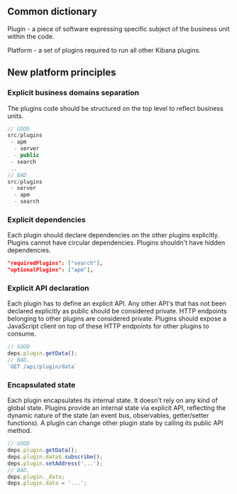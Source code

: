 ## Common dictionary
Plugin - a piece of software expressing specific subject of the business unit within the code.

Platform - a set of plugins required to run all other Kibana plugins.

## New platform principles
### Explicit business domains separation
The plugins code should be structured on the top level to reflect business units.
```js
// GOOD
src/plugins
 - apm
  - server
  - public
 - search
 ..
// BAD
src/plugins
 - server
  - apm
  - search
```
### Explicit dependencies
Each plugin should declare dependencies on the other plugins explicitly. Plugins cannot have circular dependencies. Plugins shouldn't have hidden dependencies.
```json
"requiredPlugins": ["search"],
"optionalPlugins": ["apm"],
```
### Explicit API declaration
Each plugin has to define an explicit API. Any other API's that has not been declared explicitly as public should be considered private. HTTP endpoints belonging to other plugins are considered private. Plugins should expose a JavaScript client on top of these HTTP endpoints for other plugins to consume.
```js
// GOOD
deps.plugin.getData();
// BAD.
`GET /api/plugin/data`
```
### Encapsulated state
Each plugin encapsulates its internal state. It doesn't rely on any kind of global state. Plugins provide an internal state via explicit API, reflecting the dynamic nature of the state (an event bus, observables, getter/setter functions). A plugin can change other plugin state by calling its public API method.
```js
// GOOD
deps.plugin.getData();
deps.plugin.data$.subscribe();
deps.plugin.setAddress('...');
// BAD.
deps.plugin._data;
deps.plugin.data = '...';
```
